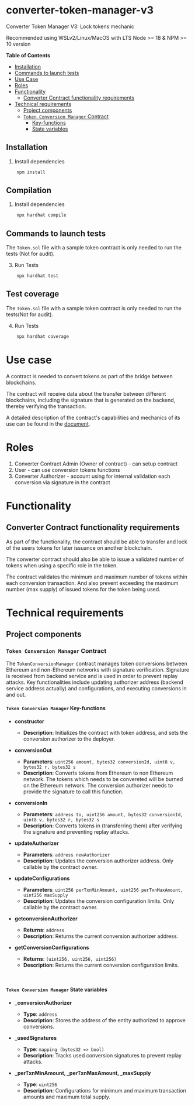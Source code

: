 # converter-token-manager-v3
Converter Token Manager V3: Lock tokens mechanic

Recommended using WSLv2/Linux/MacOS with LTS Node >= 18 & NPM >= 10 version

**Table of Contents**

- [Installation](#installation)
- [Commands to launch tests](#commands-to-launch-tests)
- [Use Case](#use-case)
- [Roles](#roles)
- [Functionality](#functionality)
  - [Converter Contract functionality requirements](#converter-contract-functionality-requirements)
- [Technical requirements](#technical-requirements)
  - [Project components](#project-components)
  - [`Token Conversion Manager` Contract](#token-conversion-manager-contract)
    - [Key-functions](#token-conversion-manager-key-functions)
    - [State variables](#token-conversion-manager-state-variables)

## Installation

1. Install dependencies
```bash
    npm install
```

## Compilation

1. Install dependencies
```bash
    npx hardhat compile
```

## Commands to launch tests
The `Token.sol` file with a sample token contract is only needed to run the tests (Not for audit).

3. Run Tests
```bash
    npx hardhat test
```

## Test coverage
The `Token.sol` file with a sample token contract is only needed to run the tests(Not for audit).

4. Run Tests
```bash
    npx hardhat coverage
```

# Use case

A contract is needed to convert tokens as part of the bridge between blockchains.

The contract will receive data about the transfer between different blockchains, including the signature that is generated on the backend, thereby verifying the transaction.

A detailed description of the contract's capabilities and mechanics of its use can be found in the [document](https://docs.google.com/document/d/1hqu1A_gutqfNgTRqdomhVs_HQ-3SDpsfrqdNjK3aBrs/edit?usp=sharing).

# Roles

1. Converter Contract Admin (Owner of contract) - can setup contract
2. User - can use conversion tokens functions
3. Converter Authorizer - account using for internal validation each conversion via signature in the contract

# Functionality

## Converter Contract functionality requirements

As part of the functionality, the contract should be able to transfer and lock of the users tokens for later issuance on another blockchain.

The converter contract should also be able to issue a validated number of tokens when using a specific role in the token.

The contract validates the minimum and maximum number of tokens within each conversion transaction. And also prevent exceeding the maximum number (max supply) of issued tokens for the token being used.

# Technical requirements

##  Project components

###  `Token Conversion Manager` Contract

The `TokenConversionManager` contract manages token conversions between Ethereum and non-Ethereum networks with signature verification. Signature is received from backend service and is used in order to prevent replay attacks. Key functionalities include updating authorizer address (backend service address actually) and configurations, and executing conversions in and out.

#### `Token Conversion Manager` Key-functions
- **constructor**
  - **Description**: Initializes the contract with token address, and sets the conversion authorizer to the deployer.

- **conversionOut**
  - **Parameters**: `uint256 amount, bytes32 conversionId, uint8 v, bytes32 r, bytes32 s`
  - **Description**: Converts tokens from Ethereum to non Ethereum network. The tokens which needs to be convereted will be burned on the Ethereum network. The conversion authorizer needs to provide the signature to call this function.

- **conversionIn**
  - **Parameters**: `address to, uint256 amount, bytes32 conversionId, uint8 v, bytes32 r, bytes32 s`
  - **Description**: Converts tokens in (transferring them) after verifying the signature and preventing replay attacks.

- **updateAuthorizer**
  - **Parameters**: `address newAuthorizer`
  - **Description**: Updates the conversion authorizer address. Only callable by the contract owner.

- **updateConfigurations**
  - **Parameters**: `uint256 perTxnMinAmount, uint256 perTxnMaxAmount, uint256 maxSupply`
  - **Description**: Updates the conversion configuration limits. Only callable by the contract owner.

- **getconversionAuthorizer**
  - **Returns**: `address`
  - **Description**: Returns the current conversion authorizer address.

- **getConversionConfigurations**
  - **Returns**: `(uint256, uint256, uint256)`
  - **Description**: Returns the current conversion configuration limits.

</br>

#### `Token Conversion Manager` State variables

- **_conversionAuthorizer**
  - **Type**: `address`
  - **Description**: Stores the address of the entity authorized to approve conversions.

- **_usedSignatures**
  - **Type**: `mapping (bytes32 => bool)`
  - **Description**: Tracks used conversion signatures to prevent replay attacks.

- **_perTxnMinAmount, _perTxnMaxAmount, _maxSupply**
  - **Type**: `uint256`
  - **Description**: Configurations for minimum and maximum transaction amounts and maximum total supply.

</br> </br>